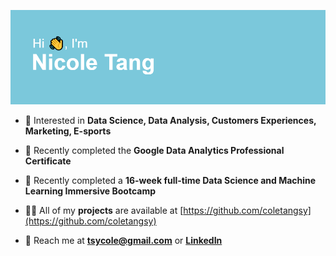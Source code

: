 ![GitHub Logo](/header.png)
<br>


- 👀 Interested in **Data Science, Data Analysis, Customers Experiences, Marketing, E-sports**
 
- 📝 Recently completed the **Google Data Analytics Professional Certificate**

- 🌱 Recently completed a **16-week full-time Data Science and Machine Learning Immersive Bootcamp**

- 👨‍💻 All of my **projects** are available at [https://github.com/coletangsy](https://github.com/coletangsy)

- 💬 Reach me at **tsycole@gmail.com** or **[LinkedIn](https://www.linkedin.com/in/nicoletangsy/)**

<br>


<!--***Looking for an opportunity that allows me to give full play to my skills*** -->
<br>
<br>


<!---
coletangsy/coletangsy is a ✨ special ✨ repository because its `README.md` (this file) appears on your GitHub profile.
You can click the Preview link to take a look at your changes.
--->
<br>

<!---![Anurag's GitHub stats](https://github-readme-stats.vercel.app/api?username=coletangsy&show_icons=true)--->
